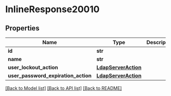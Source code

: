 # InlineResponse20010

## Properties
Name | Type | Description | Notes
------------ | ------------- | ------------- | -------------
**id** | **str** |  | [optional] 
**name** | **str** |  | [optional] 
**user_lockout_action** | [**LdapServerAction**](LdapServerAction.md) |  | [optional] 
**user_password_expiration_action** | [**LdapServerAction**](LdapServerAction.md) |  | [optional] 

[[Back to Model list]](../README.md#documentation-for-models) [[Back to API list]](../README.md#documentation-for-api-endpoints) [[Back to README]](../README.md)

